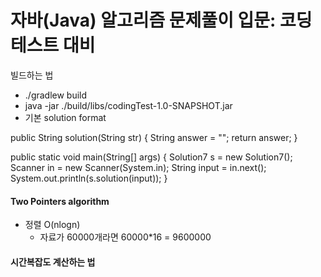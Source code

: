 # 자바(Java) 알고리즘 문제풀이 입문: 코딩테스트 대비
빌드하는 법
- ./gradlew build  
- java -jar ./build/libs/codingTest-1.0-SNAPSHOT.jar
- 기본 solution format

public String solution(String str) {
  String answer = "";
  return answer;
}

public static void main(String[] args) {
  Solution7 s = new Solution7();
  Scanner in = new Scanner(System.in);
  String input = in.next();
  System.out.println(s.solution(input));
}

#### Two Pointers algorithm
- 정렬 O(nlogn)
  - 자료가 60000개라면 60000*16 = 9600000
 
#### 시간복잡도 계산하는 법
